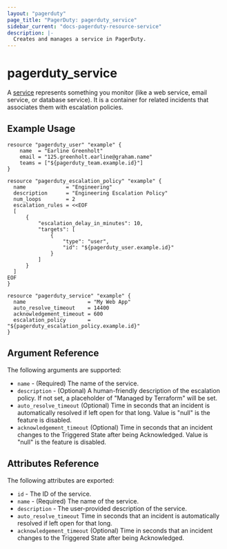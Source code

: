 ```yaml
---
layout: "pagerduty"
page_title: "PagerDuty: pagerduty_service"
sidebar_current: "docs-pagerduty-resource-service"
description: |-
  Creates and manages a service in PagerDuty.
---
```


# pagerduty\_service

A [service](https://v2.developer.pagerduty.com/v2/page/api-reference#!/Services/get_services) represents something you monitor (like a web service, email service, or database service). It is a container for related incidents that associates them with escalation policies.


## Example Usage

```
resource "pagerduty_user" "example" {
    name  = "Earline Greenholt"
    email = "125.greenholt.earline@graham.name"
    teams = ["${pagerduty_team.example.id}"]
}

resource "pagerduty_escalation_policy" "example" {
  name             = "Engineering"
  description      = "Engineering Escalation Policy"
  num_loops        = 2
  escalation_rules = <<EOF
  [
      {
          "escalation_delay_in_minutes": 10,
          "targets": [
              {
                  "type": "user",
                  "id": "${pagerduty_user.example.id}"
              }
          ]
      }
  ]
EOF
}

resource "pagerduty_service" "example" {
  name                    = "My Web App"
  auto_resolve_timeout    = 14400
  acknowledgement_timeout = 600
  escalation_policy       = "${pagerduty_escalation_policy.example.id}"
}
```

## Argument Reference

The following arguments are supported:

  * `name` - (Required) The name of the service.
  * `description` - (Optional) A human-friendly description of the escalation policy.
    If not set, a placeholder of "Managed by Terraform" will be set.
  * `auto_resolve_timeout` (Optional) Time in seconds that an incident is automatically resolved if left open for that long. Value is "null" is the feature is disabled.
  * `acknowledgement_timeout` (Optional) Time in seconds that an incident changes to the Triggered State after being Acknowledged. Value is "null" is the feature is disabled.

## Attributes Reference

The following attributes are exported:

  * `id` - The ID of the service.
  * `name` - (Required) The name of the service.
  * `description` - The user-provided description of the service.
  * `auto_resolve_timeout` Time in seconds that an incident is automatically resolved if left open for that long.
  * `acknowledgement_timeout` (Optional) Time in seconds that an incident changes to the Triggered State after being Acknowledged.
